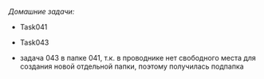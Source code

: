 *Домашние задачи:*

* Task041

* Task043

* задача 043 в папке 041, т.к. в проводнике нет свободного места для создания новой отдельной папки, поэтому получилась подпапка
